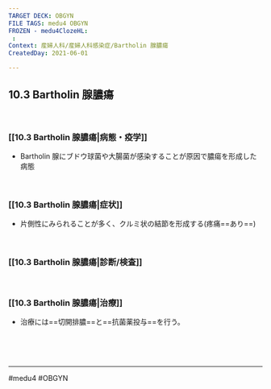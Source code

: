 ```yaml
---
TARGET DECK: OBGYN
FILE TAGS: medu4 OBGYN
FROZEN - medu4ClozeHL:
 : 
Context: 産婦人科/産婦人科感染症/Bartholin 腺膿瘍
CreatedDay: 2021-06-01

---
```


## 10.3 Bartholin 腺膿瘍

<br>

### [[10.3 Bartholin 腺膿瘍|病態・疫学]]
* Bartholin 腺にブドウ球菌や大腸菌が感染することが原因で膿瘍を形成した病態

<br>

### [[10.3 Bartholin 腺膿瘍|症状]]
* 片側性にみられることが多く、クルミ状の結節を形成する(疼痛==あり==)
<!--ID: 1622523511311-->


<br>

### [[10.3 Bartholin 腺膿瘍|診断/検査]]


<br>

### [[10.3 Bartholin 腺膿瘍|治療]]
* 治療には==切開排膿==と==抗菌薬投与==を行う。
 
<!--ID: 1622523511317-->


<br><br><br>

---
#medu4 #OBGYN

